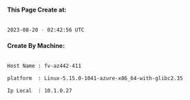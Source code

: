 
   
#### This Page Create at:

```bash

2023-08-20 - 02:42:56 UTC

```

#### Create By Machine:

```bash

Host Name : fv-az442-411

platform  : Linux-5.15.0-1041-azure-x86_64-with-glibc2.35

Ip Local  : 10.1.0.27

```

